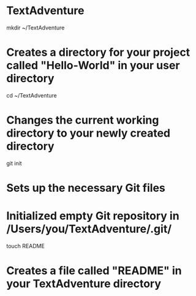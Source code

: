 TextAdventure
=============
mkdir ~/TextAdventure
# Creates a directory for your project called "Hello-World" in your user directory

cd ~/TextAdventure
# Changes the current working directory to your newly created directory

git init
# Sets up the necessary Git files
# Initialized empty Git repository in /Users/you/TextAdventure/.git/

touch README
# Creates a file called "README" in your TextAdventure directory

